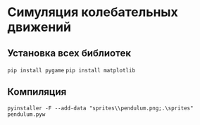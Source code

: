 # Симуляция колебательных движений

## Установка всех библиотек
`pip install pygame`
`pip install matplotlib`

## Компиляция
`pyinstaller -F --add-data "sprites\\pendulum.png;.\sprites" pendulum.pyw`
